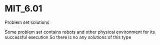 # MIT_6.01
Problem set solutions

Some problem set contains robots and other physical environment for its successful execution
So there is no any solutions of this type
